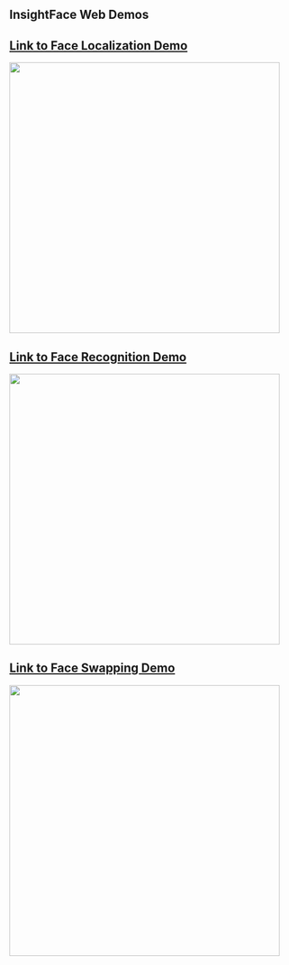 InsightFace Web Demos
---



## [Link to Face Localization Demo](http://demo.insightface.ai:7007/)

  [<img src="https://insightface.ai/assets/img/custom/thumb_scrfd.png" width="480"/>](http://demo.insightface.ai:7007/)





## [Link to Face Recognition Demo](http://demo.insightface.ai:7008/)

  [<img src="https://insightface.ai/assets/img/custom/thumb_subcenter.png" width="480"/>](http://demo.insightface.ai:7007/)





## [Link to Face Swapping Demo](http://demo.insightface.ai:7009/)

  [<img src="https://insightface.ai/assets/img/custom/demo_swap.jpg" width="480"/>](http://demo.insightface.ai:7007/)
